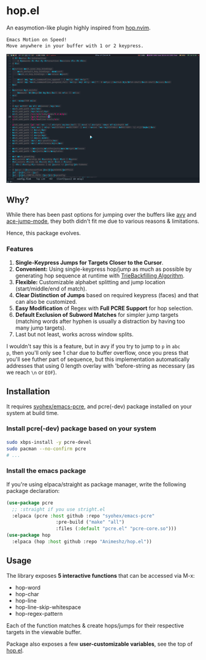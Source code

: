 # hop.el

An easymotion-like plugin highly inspired from [hop.nvim](https://github.com/phaazon/hop.nvim).

```
Emacs Motion on Speed!
Move anywhere in your buffer with 1 or 2 keypress.
```

![Screenshot](ss.jpg)

## Why?

While there has been past options for jumping over the buffers like [avy](https://github.com/abo-abo/avy) and [ace-jump-mode](https://github.com/winterTTr/ace-jump-mode), they both didn't fit me due to various reasons & limitations.

Hence, this package evolves.

### Features

1. **Single-Keypress Jumps for Targets Closer to the Cursor**.
2. **Convenient:** Using single-keypress hop/jump as much as possible by generating hop sequence at runtime with [TrieBackfilling Algorithm](https://phaazon.net/blog/hop-trie-backtrack-filling).
3. **Flexible:** Customizable alphabet splitting and jump location (start/middle/end of match).
4. **Clear Distinction of Jumps** based on required keypress (faces) and that can also be customized.
5. **Easy Modification** of Regex with **Full PCRE Support** for hop selection.
6. **Default Exclusion of Subword Matches** for simpler jump targets (matching words after hyphen is usually a distraction by having too many jump targets).
7. Last but not least, works across window splits.

I wouldn't say this is a feature, but in avy if you try to jump to `p` in `abc             p`, then you'll only see 1 char due to buffer overflow, once you press that you'll see futher part of sequence, but this implementation automatically addresses that using 0 length overlay with 'before-string as necessary (as we reach `\n` or `EOF`).

## Installation

It requires [syohex/emacs-pcre](https://github.com/syohex/emacs-pcre), and pcre(-dev) package installed on your system at build time.

### Install pcre(-dev) package based on your system

```bash
sudo xbps-install -y pcre-devel
sudo pacman --no-confirm pcre
# ...
```

### Install the emacs package

If you're using elpaca/straight as package manager, write the following package declaration:

```lisp
(use-package pcre
  ;; :straight if you use stright.el
  :elpaca (pcre :host github :repo "syohex/emacs-pcre"
                  :pre-build ("make" "all")
                  :files (:default "pcre.el" "pcre-core.so")))
(use-package hop
  :elpaca (hop :host github :repo "Animeshz/hop.el"))
```


## Usage

The library exposes **5 interactive functions** that can be accessed via M-x:

* hop-word
* hop-char
* hop-line
* hop-line-skip-whitespace
* hop-regex-pattern

Each of the function matches & create hops/jumps for their respective targets in the viewable buffer.

Package also exposes a few **user-customizable variables**, see the top of [hop.el](hop.el).

